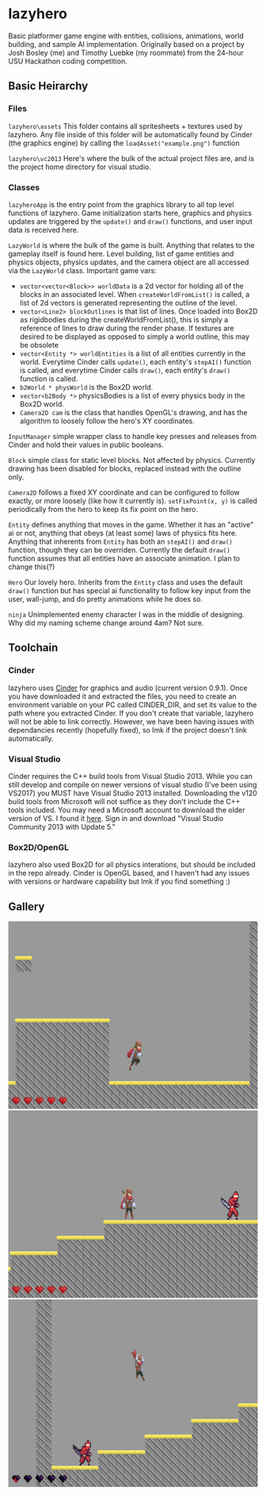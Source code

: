 # lazyhero

Basic platformer game engine with entities, collisions, animations, world building, and sample AI implementation. Originally based on a project by Josh Bosley (me) and Timothy Luebke (my roommate) from the 24-hour USU Hackathon coding competition.

## Basic Heirarchy

### Files

`lazyhero\assets` This folder contains all spritesheets + textures used by lazyhero. Any file inside of this folder will be automatically found by Cinder (the graphics engine) by calling the `loadAsset("example.png")` function

`lazyhero\vc2013` Here's where the bulk of the actual project files are, and is the project home directory for visual studio.

### Classes

`lazyheroApp` is the entry point from the graphics library to all top level functions of lazyhero. Game initialization starts here, graphics and physics updates are triggered by the `update()` and `draw()` functions, and user input data is received here.


`LazyWorld` is where the bulk of the game is built. Anything that relates to the gameplay itself is found here. Level building, list of game entities and physics objects, physics updates, and the camera object are all accessed via the `LazyWorld` class.
Important game vars:
- `vector<vector<Block>> worldData` is a 2d vector for holding all of the blocks in an associated level. When `createWorldFromList()` is called, a list of 2d vectors is generated representing the outline of the level. 
- `vector<Line2> blockOutlines` is that list of lines. Once loaded into Box2D as rigidbodies during the createWorldFromList(), this is simply a reference of lines to draw during the render phase. If textures are desired to be displayed as opposed to simply a world outline, this may be obsolete
- `vector<Entity *> worldEntities` is a list of all entities currently in the world. Everytime Cinder calls `update()`, each entity's `stepAI()` function is called, and everytime Cinder calls `draw()`, each entity's `draw()` function is called.
- `b2World * physWorld` is the Box2D world.
- `vector<b2Body *>` physicsBodies is a list of every physics body in the Box2D world.
- `Camera2D cam` is the class that handles OpenGL's drawing, and has the algorithm to loosely follow the hero's XY coordinates.

`InputManager` simple wrapper class to handle key presses and releases from Cinder and hold their values in public booleans.

`Block` simple class for static level blocks. Not affected by physics. Currently drawing has been disabled for blocks, replaced instead with the outline only.

`Camera2D` follows a fixed XY coordinate and can be configured to follow exactly, or more loosely (like how it currently is). `setFixPoint(x, y)` is called periodically from the hero to keep its fix point on the hero.

`Entity` defines anything that moves in the game. Whether it has an "active" ai or not, anything that obeys (at least some) laws of physics fits here. Anything that inherents from `Entity` has both an `stepAI()` and `draw()` function, though they can be overriden. Currently the default `draw()` function assumes that all entities have an associate animation. I plan to change this(?)

`Hero` Our lovely hero. Inherits from the `Entity` class and uses the default `draw()` function but has special ai functionality to follow key input from the user, wall-jump, and do pretty animations while he does so.

`ninja` Unimplemented enemy character I was in the middle of designing. Why did my naming scheme change around 4am? Not sure.


## Toolchain

### Cinder
lazyhero uses [Cinder](https://libcinder.org/) for graphics and audio (current version 0.9.1). Once you have downloaded it and extracted the files, you need to create an environment variable on your PC called CINDER_DIR, and set its value to the path where you extracted Cinder. If you don't create that variable, lazyhero will not be able to link correctly. However, we have been having issues with dependancies recently (hopefully fixed), so lmk if the project doesn't link automatically.

### Visual Studio
Cinder requires the C++ build tools from Visual Studio 2013. While you can still develop and compile on newer versions of visual studio (I've been using VS2017) you MUST have Visual Studio 2013 installed. Downloading the v120 build tools from Microsoft will not suffice as they don't include the C++ tools included. You may need a Microsoft account to download the older version of VS. I found it [here](https://visualstudio.microsoft.com/vs/older-downloads/). Sign in and download "Visual Studio Community 2013 with Update 5."

### Box2D/OpenGL
lazyhero also used Box2D for all physics interations, but should be included in the repo already. Cinder is OpenGL based, and I haven't had any issues with versions or hardware capability but lmk if you find something :)

## Gallery

![Sample Gameplay 1](/gallery/1.png)
![Sample Gameplay 2](/gallery/2.png)
![Sample Gameplay 3](/gallery/3.png)
